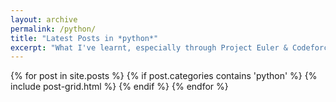 ```yaml
---
layout: archive
permalink: /python/
title: "Latest Posts in *python*"
excerpt: "What I've learnt, especially through Project Euler & Codeforce"
---
```


<div class="tiles">
{% for post in site.posts %}
	{% if post.categories contains 'python' %}
		{% include post-grid.html %}
	{% endif %}
{% endfor %}
</div><!-- /.tiles -->
